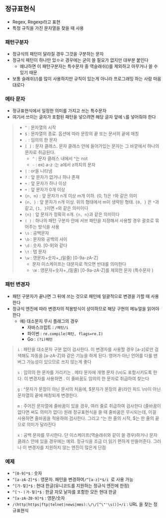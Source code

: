 ## 정규표현식

- Regex, Regexp라고 표현
- 특정 규칙을 가진 문자열을 찾을 때 사용



### 패턴구분자

- 정규식의 패턴이 달라질 경우 그것을 구분하는 문자
- 정규식 패턴이 하나만 있ㅇㄹ 경우에는 굳이 쓸 필요가 없지만 대부분 붙인다
  - 왜냐하면 이 패턴구분자는 특수문자 중 역슬래쉬(\)를 제외하고 아무거나 쓸 수 있기 때문
- 보통 슬래쉬(/)를 많이 사용하지만 규칙이 있는게 아니라 프로그래밍 하는 사람 마음대로다



### 메타 문자

- 정규표현식에서 일정한 의미를 가지고 쓰는 특수문자
- 여기서 쓰이는 글자가 포함된 패턴을 넣으려면 해당 글자 앞에 `\`를 넣어줘야 한다

> - `^` : 문자열의 시작
> - `$` : 문자열의 종료. 옵션에 따라 문장의 끝 또는 문서의 끝에 매칭
> - `.` : 임의의 한 문자
> - `[ ]` : 문자 클래스. 문자 클래스 안에 들어가있는 문자는 그 바깥에서 하나의 문자로 취급된다.
>   - `^` : 문자 클래스 내에서 ^는 not
>   - `-` : ex) a-z :는 a에서 z까지의 문자
> - `|` : or을 나타냄
> - `?` : 앞 문자가 없거나 하나 존재
> - `+` : 앞 문자가 하나 이상
> - `+` : 앞 문자가 0개 이상
> - `{n, m}` : 앞 문자가 n개 이상 m개 이하. {0, 1}은 `?`와 같은 의미
> - `{n, }` : 앞 문자가 n개 이상. 위의 형태에서 m이 생략된 형태. `{0, }` 은 `*`과 같고, `{1, }`이면 `+`와 같은 의미이다
> - `{n}` : 앞 문자가 정확히 n개. `{n, n}`과 같은 의미이다
> - `( )` : 하나의 패턴 구분자 안에 서브 패턴을 지정해서 사용할 경우 괄호로 묶어주는 방식을 사용
> - `\s` : 공백문자
> - `\b` : 문자와 공백의 사이
> - `\d` : 숫자. [0-9]와 같다
> - `\t` : 탭 문자
> - `\w` : 영문자+숫자+_(밑줄) [0-9a-zA-Z]
>   - 문자 이스케이프는 대문자로 적으면 반대를 의미한다
>   - `\W` : 영문자+숫자+_(밑줄) [0-9a-zA-Z]를 제외한 문자 (특수문자 )



### 패턴 변경자

- 패턴 구분자가 끝나면 그 뒤에 쓰는 것으로 패턴에 일괄적으로 변경을 가할 때 사용한다
- 정규식 엔진에 따라 변경자의 적용방식이 상이하므로 해당 구현의 메뉴얼을 읽어야 한다
  - 예) 대소문지 무시 플래그의 경우
    - 자바스크립트 : `/패턴/i`
    - 파이썬 : `re.compile(패턴, flags=re.I)`
    - Go : `(?i)패턴`

> `i` : 패턴을 대소문자 구분 없이 검사한다. 이 변경자를 사용할 경우 [a-z]로만 검색해도 자동을 [a-zA-Z]와 같은 기능을 하게 된다. 영어가 아닌 언어를 다룰 땐 버그 가능성이 있으므로 쓰지 않는게 좋다
>
> `s` : 임의의 한 문자를 가리키는 . 메타 문자에 개행 문자 (\n)도 포함시키도록 한다. 이 변경자를 사용하면 . 이 줄바꿈도 임의의 한 문자로 취급하여 찾는다
>
> `g` : ^문자가 문장이 아닌 문서의 처음에, $문자가 문장의 끝(라인 피드 \n)이 아닌 문자열의 끝에 매칭되게 변경한다.
>
> `m` : 주어진 문자열에 줄바꿈이 있을 경우, 여러 줄로 취급하여 검사한다 (줄바꿈이 없다면 써도 의미가 없다) 원래 정규표현식을 쓸 때 줄바꿈은 무시되는데, 이걸 사용하면 줄바꿈을 적용하여 검사한다. 그리고 ^는 한 줄의 시작, $는 한 줄의 끝으로 의미가 달라진다
>
> `x` : 공백 문자를 무시한다. 단 이스케이프(역슬래쉬와 같이 쓸 경우)하거나 문자 클래스 안에 있을 경우에는 예외. 정규식을 조금 더 읽기 편하게 만들어준다. 그러나 이 변경자를 지원하지 않는 엔진이 많은게 단점



### 예제

- `^[0-9]*$` : 숫자
- `^[a-zA-Z]*$` : 영문자. 패턴을 변경하여`/^[a-z]*$/i `로 사용 가능
- `^[가-힣]*$` : 현대 한글(유니코드를 지원하는 정규식 엔진에 한정)
- `^[ㄱ-ㅣ가-힣]*$` : 한글 자모 낱자를 포함한 모든 현대 한글
- `^[a-zA-Z0-9]*$` : 영문/숫자
-  `/(http|https|ftp|telnet|news|mms):\/\/[^\"'\s()]+/i` : URL 을 찾는 정규표현식

